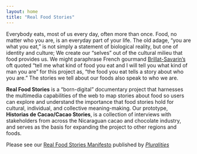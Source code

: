 ```yaml
---
layout: home
title: "Real Food Stories"
---
```


Everybody eats, most of us every day, often more than once. Food, no matter who you are, is an everyday part of your life. The old adage, “you are what you eat,” is not simply a statement of biological reality, but one of identity and culture; We create our “selves” out of the cultural milieu that food provides us. We might paraphrase French gourmand [Brillat-Savarin’s](https://en.wikipedia.org/wiki/Jean_Anthelme_Brillat-Savarin) oft quoted “tell me what kind of food you eat and I will tell you what kind of man you are” for this project as, “the food you eat tells a story about who you are.” The stories we tell about our foods also speak to who we are.

**Real Food Stories** is a “born-digital” documentary project that harnesses the multimedia capabilities of the web to map stories about food so users can explore and understand the importance that food stories hold for cultural, individual, and collective meaning-making. Our prototype, **Historias de Cacao/Cacao Stories**, is a collection of interviews with stakeholders from across the Nicaraguan cacao and chocolate industry, and serves as the basis for expanding the project to other regions and foods.



Please see our [Real Food Stories Manifesto](https://www.pluralities.org/01/05/) published by [_Pluralities_](https://www.pluralities.org/)
